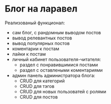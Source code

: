 <h1>Блог на ларавел</h1>
<p>Реализованый функционал:</p>
<ul>
    <li>сам блог, с рандомным выводом постов</li>
    <li>вывод релевантных постов</li>
    <li>вывод популярных постов</li>
    <li>коментарии к постам</li>
    <li>лайки к постам</li>
    <li>личный кабинет пользователя-читателя:
        <ul>
            <li>раздел с понравившимися постами</li>
            <li>раздел с оставлеными коментариями</li>
        </ul>
    </li>
    <li>админ панель администратора блога:
        <ul>
            <li>CRUD для категорий</li>
            <li>CRUD для тэгов</li>
            <li>CRUD для новых пользоватей с ролями</li>
            <li>CRUD для постов</li>
        </ul>
</ul>
